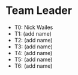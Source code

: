 # Team Leader

* T0: Nick Wailes
* T1: (add name)
* T2: (add name)
* T3: (add name)
* T4: (add name)
* T5: (add name)
* T6: (add name)
